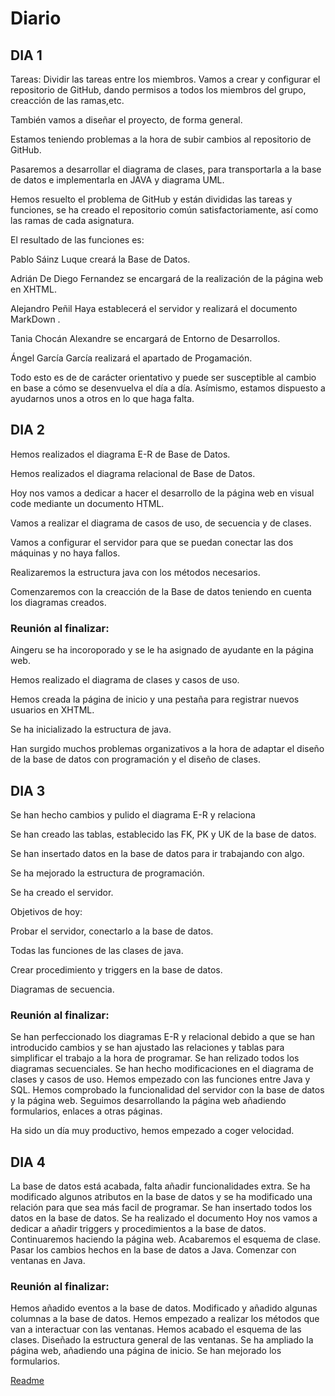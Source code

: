 # Diario

## DIA 1

Tareas: Dividir las tareas entre los miembros. Vamos a crear y configurar el repositorio de GitHub, dando permisos a todos los miembros del grupo, creacción de las ramas,etc.

También vamos a diseñar el proyecto, de forma general.

Estamos teniendo problemas a la hora de subir cambios al repositorio de GitHub.

Pasaremos a desarrollar el diagrama de clases, para transportarla a la base de datos e implementarla en JAVA y diagrama UML.

Hemos resuelto el problema de GitHub y están divididas las tareas y funciones, se ha creado el repositorio común satisfactoriamente, así como las ramas de cada asignatura.

El resultado de las funciones es:

Pablo Sáinz Luque creará la Base de Datos.

Adrián De Diego Fernandez se encargará de la realización de la página web en XHTML.

Alejandro Peñil Haya establecerá el servidor y realizará el documento MarkDown .

Tania Chocán Alexandre se encargará de Entorno de Desarrollos.

Ángel García García realizará el apartado de Progamación.

Todo esto es de de carácter orientativo y puede ser susceptible al cambio en base a cómo se desenvuelva el día a día. Asímismo, estamos dispuesto a ayudarnos unos a otros en lo que haga falta.

## DIA 2

Hemos realizados el diagrama E-R de Base de Datos.

Hemos realizados el diagrama relacional de Base de Datos.

Hoy nos vamos a dedicar a hacer el desarrollo de la página web en visual code mediante un documento HTML.

Vamos a realizar el diagrama de casos de uso, de secuencia y de clases.

Vamos a configurar el servidor para que se puedan conectar las dos máquinas y no haya fallos.

Realizaremos la estructura java con los métodos necesarios.

Comenzaremos con la creacción de la Base de datos teniendo en cuenta los diagramas creados.

### Reunión al finalizar:

Aingeru se ha incoroporado y se le ha asignado de ayudante en la página web.

Hemos realizado el diagrama de clases y casos de uso.

Hemos creada la página de inicio y una pestaña para registrar nuevos usuarios en XHTML.

Se ha inicializado la estructura de java.

Han surgido muchos problemas organizativos a la hora de adaptar el diseño de la base de datos con programación y el diseño de clases.

## DIA 3

Se han hecho cambios y pulido el diagrama E-R y relaciona

Se han creado las tablas, establecido las FK, PK y UK de la base de datos.

Se han insertado datos en la base de datos para ir trabajando con algo.

Se ha mejorado la estructura de programación.

Se ha creado el servidor.

Objetivos de hoy:

Probar el servidor, conectarlo a la base de datos.

Todas las funciones de las clases de java.

Crear procedimiento y triggers en la base de datos.

Diagramas de secuencia.

### Reunión al finalizar:

Se han perfeccionado los diagramas E-R y relacional debido a que se han introducido cambios y se han ajustado las relaciones y tablas para simplificar el trabajo a la hora de programar. Se han relizado todos los diagramas secuenciales. Se han hecho modificaciones en el diagrama de clases y casos de uso. Hemos empezado con las funciones entre Java y SQL. Hemos comprobado la funcionalidad del servidor con la base de datos y la página web. Seguimos desarrollando la página web añadiendo formularios, enlaces a otras páginas.

Ha sido un día muy productivo, hemos empezado a coger velocidad.

## DIA 4

La base de datos está acabada, falta añadir funcionalidades extra. Se ha modificado algunos atributos en la base de datos y se ha modificado una relación para que sea más facil de programar. Se han insertado todos los datos en la base de datos. Se ha realizado el documento Hoy nos vamos a dedicar a añadir triggers y procedimientos a la base de datos. Continuaremos haciendo la página web. Acabaremos el esquema de clase. Pasar los cambios hechos en la base de datos a Java. Comenzar con ventanas en Java.

### Reunión al finalizar:

Hemos añadido eventos a la base de datos. Modificado y añadido algunas columnas a la base de datos. Hemos empezado a realizar los métodos que van a interactuar con las ventanas. Hemos acabado el esquema de las clases. Diseñado la estructura general de las ventanas. Se ha ampliado la página web, añadiendo una página de inicio. Se han mejorado los formularios.

[Readme](README.md)
